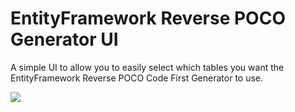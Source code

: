 # EntityFramework Reverse POCO Generator UI
A simple UI to allow you to easily select which tables you want the EntityFramework Reverse POCO Code First Generator to use.

![](http://www.simonhughes.co.uk/ui_front.png)
